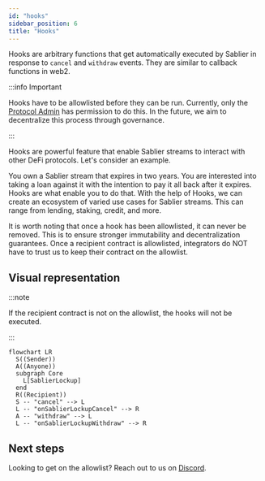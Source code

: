 ```yaml
---
id: "hooks"
sidebar_position: 6
title: "Hooks"
---
```


Hooks are arbitrary functions that get automatically executed by Sablier in response to `cancel` and `withdraw` events.
They are similar to callback functions in web2.

:::info Important

Hooks have to be allowlisted before they can be run. Currently, only the [Protocol Admin](/concepts/governance) has
permission to do this. In the future, we aim to decentralize this process through governance.

:::

Hooks are powerful feature that enable Sablier streams to interact with other DeFi protocols. Let's consider an example.

You own a Sablier stream that expires in two years. You are interested into taking a loan against it with the intention
to pay it all back after it expires. Hooks are what enable you to do that. With the help of Hooks, we can create an
ecosystem of varied use cases for Sablier streams. This can range from lending, staking, credit, and more.

It is worth noting that once a hook has been allowlisted, it can never be removed. This is to ensure stronger
immutability and decentralization guarantees. Once a recipient contract is allowlisted, integrators do NOT have to trust
us to keep their contract on the allowlist.

## Visual representation

:::note

If the recipient contract is not on the allowlist, the hooks will not be executed.

:::

```mermaid
flowchart LR
  S((Sender))
  A((Anyone))
  subgraph Core
    L[SablierLockup]
  end
  R((Recipient))
  S -- "cancel" --> L
  L -- "onSablierLockupCancel" --> R
  A -- "withdraw" --> L
  L -- "onSablierLockupWithdraw" --> R
```

## Next steps

Looking to get on the allowlist? Reach out to us on [Discord](https://discord.sablier.com).
